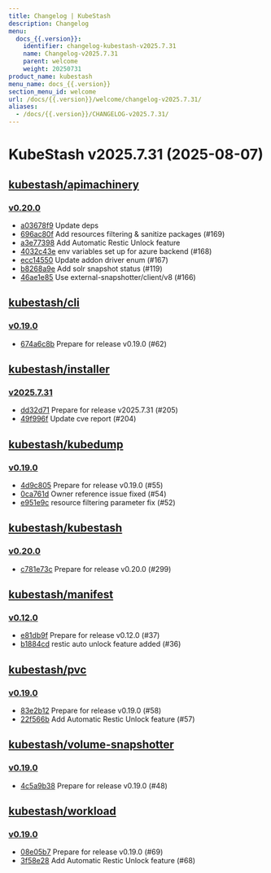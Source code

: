 ```yaml
---
title: Changelog | KubeStash
description: Changelog
menu:
  docs_{{.version}}:
    identifier: changelog-kubestash-v2025.7.31
    name: Changelog-v2025.7.31
    parent: welcome
    weight: 20250731
product_name: kubestash
menu_name: docs_{{.version}}
section_menu_id: welcome
url: /docs/{{.version}}/welcome/changelog-v2025.7.31/
aliases:
  - /docs/{{.version}}/CHANGELOG-v2025.7.31/
---
```


# KubeStash v2025.7.31 (2025-08-07)


## [kubestash/apimachinery](https://github.com/kubestash/apimachinery)

### [v0.20.0](https://github.com/kubestash/apimachinery/releases/tag/v0.20.0)

- [a03678f9](https://github.com/kubestash/apimachinery/commit/a03678f9) Update deps
- [696ac80f](https://github.com/kubestash/apimachinery/commit/696ac80f) Add resources filtering & sanitize packages (#169)
- [a3e77398](https://github.com/kubestash/apimachinery/commit/a3e77398) Add Automatic Restic Unlock feature
- [4032c43e](https://github.com/kubestash/apimachinery/commit/4032c43e) env variables set up for azure backend (#168)
- [ecc14550](https://github.com/kubestash/apimachinery/commit/ecc14550) Update addon driver enum (#167)
- [b8268a9e](https://github.com/kubestash/apimachinery/commit/b8268a9e) Add solr snapshot status (#119)
- [46ae1e85](https://github.com/kubestash/apimachinery/commit/46ae1e85) Use external-snapshotter/client/v8 (#166)



## [kubestash/cli](https://github.com/kubestash/cli)

### [v0.19.0](https://github.com/kubestash/cli/releases/tag/v0.19.0)

- [674a6c8b](https://github.com/kubestash/cli/commit/674a6c8b) Prepare for release v0.19.0 (#62)



## [kubestash/installer](https://github.com/kubestash/installer)

### [v2025.7.31](https://github.com/kubestash/installer/releases/tag/v2025.7.31)

- [dd32d71](https://github.com/kubestash/installer/commit/dd32d71) Prepare for release v2025.7.31 (#205)
- [49f996f](https://github.com/kubestash/installer/commit/49f996f) Update cve report (#204)



## [kubestash/kubedump](https://github.com/kubestash/kubedump)

### [v0.19.0](https://github.com/kubestash/kubedump/releases/tag/v0.19.0)

- [4d9c805](https://github.com/kubestash/kubedump/commit/4d9c805) Prepare for release v0.19.0 (#55)
- [0ca761d](https://github.com/kubestash/kubedump/commit/0ca761d) Owner reference issue fixed  (#54)
- [e951e9c](https://github.com/kubestash/kubedump/commit/e951e9c) resource filtering parameter fix (#52)



## [kubestash/kubestash](https://github.com/kubestash/kubestash)

### [v0.20.0](https://github.com/kubestash/kubestash/releases/tag/v0.20.0)

- [c781e73c](https://github.com/kubestash/kubestash/commit/c781e73c) Prepare for release v0.20.0 (#299)



## [kubestash/manifest](https://github.com/kubestash/manifest)

### [v0.12.0](https://github.com/kubestash/manifest/releases/tag/v0.12.0)

- [e81db9f](https://github.com/kubestash/manifest/commit/e81db9f) Prepare for release v0.12.0 (#37)
- [b1884cd](https://github.com/kubestash/manifest/commit/b1884cd) restic auto unlock feature added (#36)



## [kubestash/pvc](https://github.com/kubestash/pvc)

### [v0.19.0](https://github.com/kubestash/pvc/releases/tag/v0.19.0)

- [83e2b12](https://github.com/kubestash/pvc/commit/83e2b12) Prepare for release v0.19.0 (#58)
- [22f566b](https://github.com/kubestash/pvc/commit/22f566b) Add Automatic Restic Unlock feature (#57)



## [kubestash/volume-snapshotter](https://github.com/kubestash/volume-snapshotter)

### [v0.19.0](https://github.com/kubestash/volume-snapshotter/releases/tag/v0.19.0)

- [4c5a9b38](https://github.com/kubestash/volume-snapshotter/commit/4c5a9b38) Prepare for release v0.19.0 (#48)



## [kubestash/workload](https://github.com/kubestash/workload)

### [v0.19.0](https://github.com/kubestash/workload/releases/tag/v0.19.0)

- [08e05b7](https://github.com/kubestash/workload/commit/08e05b7) Prepare for release v0.19.0 (#69)
- [3f58e28](https://github.com/kubestash/workload/commit/3f58e28) Add Automatic Restic Unlock feature (#68)




